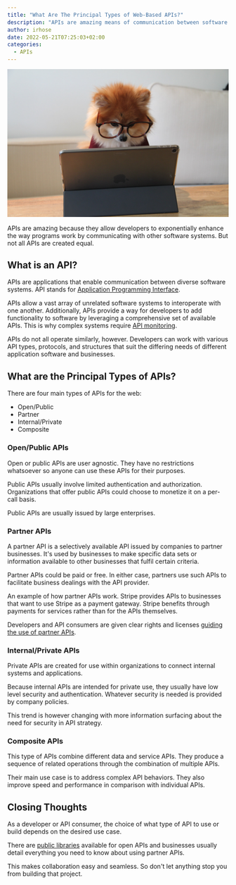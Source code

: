 ```yaml
---
title: "What Are The Principal Types of Web-Based APIs?"
description: "APIs are amazing means of communication between software systems. Learn about the different types of APIs used on the web"
author: irhose
date: 2022-05-21T07:25:03+02:00
categories:
  - APIs
---
```


![A dog wearing glasses and using an ipad](./image1.jpg)

APIs are amazing because they allow developers to exponentially enhance the way programs work by communicating with other software systems. But not all APIs are created equal.

## What is an API?

APIs are applications that enable communication between diverse software systems. API stands for [Application Programming Interface](https://en.wikipedia.org/wiki/API). 

APIs allow a vast array of unrelated software systems to interoperate with one another. Additionally, APIs provide a way for developers to add functionality to software by leveraging a comprehensive set of available APIs. This is why complex systems require [API monitoring](https://apitoolkit.io/blog/why-you-need-an-api-monitoring-tool/). 

APIs do not all operate similarly, however. Developers can work with various API types, protocols, and structures that suit the differing needs of different application software and businesses.

## What are the Principal Types of APIs?

There are four main types of APIs for the web:
- Open/Public
- Partner
- Internal/Private
- Composite

### Open/Public APIs

Open or public APIs are user agnostic. They have no restrictions whatsoever so anyone can use these APIs for their purposes. 

Public APIs usually involve limited authentication and authorization. Organizations that offer public APIs could choose to monetize it on a per-call basis. 

Public APIs are usually issued by large enterprises.

### Partner APIs

A partner API is a selectively available API issued by companies to partner businesses. It's used by businesses to make specific data sets or information available to other businesses that fulfil certain criteria. 

Partner APIs could be paid or free. In either case, partners use such APIs to facilitate business dealings with the API provider. 

An example of how partner APIs work. Stripe provides APIs to businesses that want to use Stripe as a payment gateway. Stripe benefits through payments for services rather than for the APIs themselves. 

Developers and API consumers are given clear rights and licenses [guiding the use of partner APIs](https://www.3pillarglobal.com/insights/criteria-for-and-benefits-of-selecting-an-api-partner/). 

### Internal/Private APIs

Private APIs are created for use within organizations to connect internal systems and applications. 

Because internal APIs are intended for private use, they usually have low level security and authentication. Whatever security is needed is provided by company policies. 

This trend is however changing with more information surfacing about the need for security in API strategy. 

### Composite APIs
This type of APIs combine different data and service APIs. They produce a sequence of related operations through the combination of multiple APIs. 

Their main use case is to address complex API behaviors. They also improve speed and performance in comparison with individual APIs. 

## Closing Thoughts

As a developer or API consumer, the choice of what type of API to use or build depends on the desired use case. 

There are [public libraries](https://github.com/public-apis/public-apis) available for open APIs and businesses usually detail everything you need to know about using partner APIs. 

This makes collaboration easy and seamless. So don't let anything stop you from building that project. 


